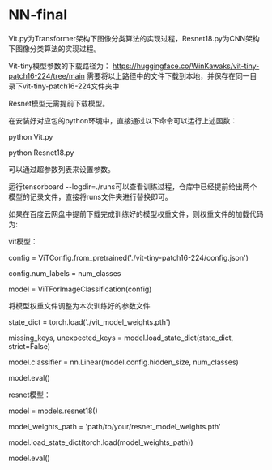 # NN-final
Vit.py为Transformer架构下图像分类算法的实现过程，Resnet18.py为CNN架构下图像分类算法的实现过程。

Vit-tiny模型参数的下载路径为：
https://huggingface.co/WinKawaks/vit-tiny-patch16-224/tree/main
需要将以上路径中的文件下载到本地，并保存在同一目录下vit-tiny-patch16-224文件夹中

Resnet模型无需提前下载模型。

在安装好对应包的python环境中，直接通过以下命令可以运行上述函数：

python Vit.py

python Resnet18.py

可以通过超参数列表来设置参数。

运行tensorboard --logdir=./runs可以查看训练过程，仓库中已经提前给出两个模型的记录文件，直接将runs文件夹进行替换即可。

如果在百度云网盘中提前下载完成训练好的模型权重文件，则权重文件的加载代码为: 

vit模型：

config = ViTConfig.from_pretrained('./vit-tiny-patch16-224/config.json')

config.num_labels = num_classes

model = ViTForImageClassification(config)

将模型权重文件调整为本次训练好的参数文件

state_dict = torch.load('./vit_model_weights.pth')

missing_keys, unexpected_keys = model.load_state_dict(state_dict, strict=False)

model.classifier = nn.Linear(model.config.hidden_size, num_classes)

model.eval()

resnet模型：

model = models.resnet18()

model_weights_path = 'path/to/your/resnet_model_weights.pth'

model.load_state_dict(torch.load(model_weights_path))

model.eval()
